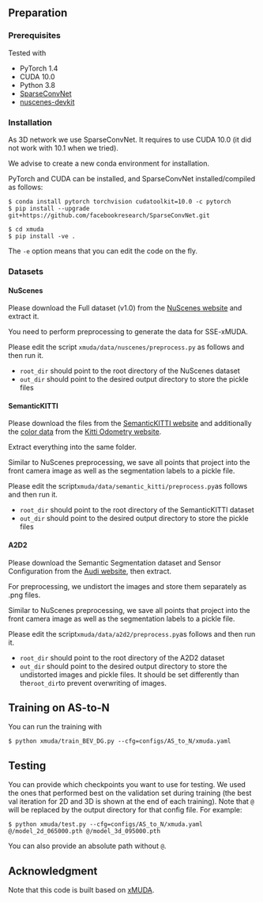 ## Preparation
### Prerequisites
Tested with
* PyTorch 1.4
* CUDA 10.0
* Python 3.8
* [SparseConvNet](https://github.com/facebookresearch/SparseConvNet)
* [nuscenes-devkit](https://github.com/nutonomy/nuscenes-devkit)

### Installation
As 3D network we use SparseConvNet. It requires to use CUDA 10.0 (it did not work with 10.1 when we tried).

We advise to create a new conda environment for installation. 

PyTorch and CUDA can be installed, and SparseConvNet
installed/compiled as follows:
```
$ conda install pytorch torchvision cudatoolkit=10.0 -c pytorch
$ pip install --upgrade git+https://github.com/facebookresearch/SparseConvNet.git
```

```
$ cd xmuda
$ pip install -ve .
```
The `-e` option means that you can edit the code on the fly.

### Datasets
#### NuScenes
Please download the Full dataset (v1.0) from the [NuScenes website](https://www.nuscenes.org) and extract it.

You need to perform preprocessing to generate the data for SSE-xMUDA.

Please edit the script `xmuda/data/nuscenes/preprocess.py` as follows and then run it.
* `root_dir` should point to the root directory of the NuScenes dataset
* `out_dir` should point to the desired output directory to store the pickle files
#### SemanticKITTI
Please download the files from the [SemanticKITTI website](http://semantic-kitti.org) and additionally the [color data](https://www.cvlibs.net/download.php?file=data_odometry_color.zip) from the [Kitti Odometry website](http://www.cvlibs.net/datasets/kitti/eval_odometry.php). 

Extract everything into the same folder.

Similar to NuScenes preprocessing, we save all points that project into the front camera image as well as the segmentation labels to a pickle file.

Please edit the script``` xmuda/data/semantic_kitti/preprocess.py ```as follows and then run it.
* `root_dir` should point to the root directory of the SemanticKITTI dataset
* `out_dir` should point to the desired output directory to store the pickle files
#### A2D2
Please download the Semantic Segmentation dataset and Sensor Configuration from the [Audi website](https://www.a2d2.audi/a2d2/en/download.html), then extract.

For preprocessing, we undistort the images and store them separately as .png files. 

Similar to NuScenes preprocessing, we save all points that project into the front camera image as well as the segmentation labels to a pickle file.

Please edit the script``` xmuda/data/a2d2/preprocess.py ```as follows and then run it.
* `root_dir` should point to the root directory of the A2D2 dataset
* `out_dir` should point to the desired output directory to store the undistorted images and pickle files. It should be set differently than the``` root_dir ```to prevent overwriting of images.
## Training on AS-to-N
You can run the training with
```
$ python xmuda/train_BEV_DG.py --cfg=configs/AS_to_N/xmuda.yaml 
```

## Testing
You can provide which checkpoints you want to use for testing. We used the ones
that performed best on the validation set during training (the best val iteration for 2D and 3D is
shown at the end of each training). Note that `@` will be replaced
by the output directory for that config file. For example:
```
$ python xmuda/test.py --cfg=configs/AS_to_N/xmuda.yaml  @/model_2d_065000.pth @/model_3d_095000.pth
```
You can also provide an absolute path without `@`. 

    
## Acknowledgment
Note that this code is built based on [xMUDA](https://github.com/valeoai/xmuda).
